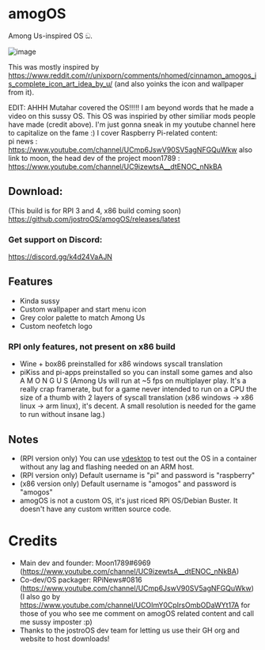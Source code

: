 # amogOS
Among Us-inspired OS ඞ.

![image](https://user-images.githubusercontent.com/44128563/119536694-98920980-bd46-11eb-950e-425475bb90ac.png)

This was mostly inspired by https://www.reddit.com/r/unixporn/comments/nhomed/cinnamon_amogos_is_complete_icon_art_idea_by_u/ (and also yoinks the icon and wallpaper from it).

EDIT: AHHH Mutahar covered the OS!!!!! I am beyond words that he made a video on this sussy OS. This OS was inspiried by other similiar mods people have made (credit above). I'm just gonna sneak in my youtube channel here to capitalize on the fame :) I cover Raspberry Pi-related content:  
pi news : https://www.youtube.com/channel/UCmp6JswV90SV5agNFGQuWkw
also link to moon, the head dev of the project
moon1789 : https://www.youtube.com/channel/UC9izewtsA__dtENOC_nNkBA 

## Download:
(This build is for RPI 3 and 4, x86 build coming soon)
https://github.com/jostroOS/amogOS/releases/latest

### Get support on Discord:
https://discord.gg/k4d24VaAJN

## Features
- Kinda sussy
- Custom wallpaper and start menu icon
- Grey color palette to match Among Us
- Custom neofetch logo

### RPI only features, not present on x86 build
- Wine + box86 preinstalled for x86 windows syscall translation
- piKiss and pi-apps preinstalled so you can install some games and also A M O N G U S
(Among Us will run at ~5 fps on multiplayer play. It's a really crap framerate, but for a game never intended to run on a CPU the size of a thumb with 2 layers of syscall translation (x86 windows -> x86 linux -> arm linux), it's decent. A small resolution is needed for the game to run without insane lag.)

## Notes
- (RPI version only) You can use [vdesktop](https://github.com/Botspot/vdesktop) to test out the OS in a container without any lag and flashing needed on an ARM host.
- (RPI version only) Default username is "pi" and password is "raspberry"
- (x86 version only) Default username is "amogos" and password is "amogos"
- amogOS is not a custom OS, it's just riced RPi OS/Debian Buster. It doesn't have any custom written source code.

# Credits
- Main dev and founder: Moon1789#6969 (https://www.youtube.com/channel/UC9izewtsA__dtENOC_nNkBA)
- Co-dev/OS packager: RPiNews#0816 (https://www.youtube.com/channel/UCmp6JswV90SV5agNFGQuWkw) (I also go by https://www.youtube.com/channel/UCOImY0CpIrsOmbODaWYt17A for those of you who see me comment on amogOS related content and call me sussy imposter :p)
- Thanks to the jostroOS dev team for letting us use their GH org and website to host downloads!
